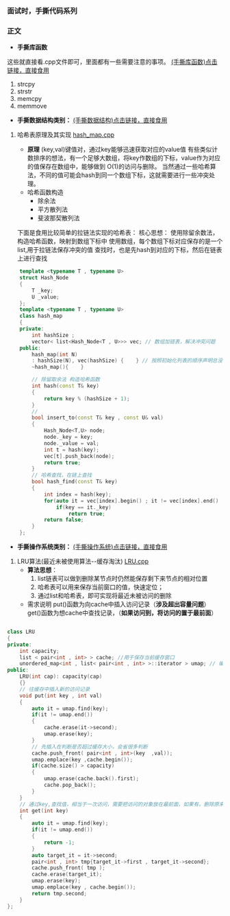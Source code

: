 ### 面试时，手撕代码系列



### 正文

- **手撕库函数**

这些就直接看.cpp文件即可，里面都有一些需要注意的事项。
[(手撕库函数)点击链接，直接食用](./code/hand_libs.cpp)

1. strcpy
2. strstr
3. memcpy
4. memmove

- **手撕数据结构类别：**
[(手撕数据结构)点击链接，直接食用](./code/hand_data_structure.cpp)
1. 哈希表原理及其实现
    [hash_map.cpp](./hash_map.cpp)
    - **原理**
        (key,val)键值对，通过key能够迅速获取对应的value值
        有些类似计数排序的想法，有一个足够大数组，将key作数组的下标，value作为对应的值保存在数组中，能够做到 O(1)的访问与删除。
        当然通过一些哈希算法，不同的值可能会hash到同一个数组下标，这就需要进行一些冲突处理。
    - 哈希函数构造
      - 除余法
      - 平方散列法
      - 斐波那契散列法

    下面是食用比较简单的拉链法实现的哈希表：
        核心思想：
            使用除留余数法，构造哈希函数，映射到数组下标中
            使用数组，每个数组下标对应保存的是一个list,用于拉链法保存冲突的值
            查找时，也是先hash到对应的下标，然后在链表上进行查找
```cpp
    template <typename T , typename U>
    struct Hash_Node
    {
        T _key;
        U _value;
    };
    template <typename T , typename U>
    class hash_map
    {
    private:
        int hashSize ;
        vector< list<Hash_Node<T , U>>> vec; // 数组加链表，解决冲突问题
    public:
        hash_map(int N)
        : hashSize(N), vec(hashSize) {    } // 按照初始化列表的顺序声明总没问题的
        ~hash_map(){    }

        // 除留取余法 构造哈希函数
        int hash(const T& key)
        {   
            return key % (hashSize + 1);
        }
        //
        bool insert_to(const T& key , const U& val)
        {
            Hash_Node<T,U> node;
            node._key = key;
            node._value = val;
            int t = hash(key);
            vec[t].push_back(node);
            return true;
        }
        // 哈希查找，在链上查找
        bool hash_find(const T& key)
        {
            int index = hash(key);
            for(auto it = vec[index].begin() ; it != vec[index].end() ; ++it)
                if(key == it._key)
                    return true;
            return false;
        }
    };
```
- **手撕操作系统类别：**
[(手撕操作系统)点击链接，直接食用](./code/hand_os.cpp)

1. LRU算法(最近未被使用算法--缓存淘汰)
   [LRU.cpp](./LRU.cpp)
    - **算法思想**：
        1. list链表可以做到删除某节点时仍然能保存剩下来节点的相对位置
        2. 哈希表可以用来保存当前窗口的值，快速定位；
        3. 通过list和哈希表，即可实现将最近未被访问的删除
    - 需求说明
        put()函数为向cache中插入访问记录（**涉及超出容量问题**）
        get()函数为想cache中查找记录，（**如果访问到，将访问的置于最前面**）
```cpp

class LRU
{
private:
    int capacity;
    list < pair<int , int> > cache; //用于保存当前缓存窗口
    unordered_map<int , list< pair<int , int> >::iterator > umap; // 编号以及在list中的下标，方便删除
public:
    LRU(int cap): capacity(cap)
    {}
    // 往缓存中插入新的访问记录
    void put(int key , int val)
    {
        auto it = umap.find(key);
        if(it != umap.end())
        {
            cache.erase(it->second);
            umap.erase(key);
        }
        // 先插入在判断是否超过缓存大小，会省很多判断
        cache.push_front( pair<int , int>(key  ,val));
        umap.emplace(key ,cache.begin()); 
        if(cache.size() > capacity) 
        {
            umap.erase(cache.back().first);
            cache.pop_back();
        }
    }
    // 通过key,查找值，相当于一次访问，需要把访问的对象放在最前面，如果有，删除原来的
    int get(int key)
    {
        auto it = umap.find(key);
        if(it != umap.end())
        {
            return -1;
        }
        auto target_it = it->second;
        pair<int , int> tmp{target_it->first , target_it->second};
        cache.push_front( tmp );
        cache.erase(target_it);
        umap.erase(key);
        umap.emplace(key , cache.begin());
        return tmp.second;
    }
};

```
